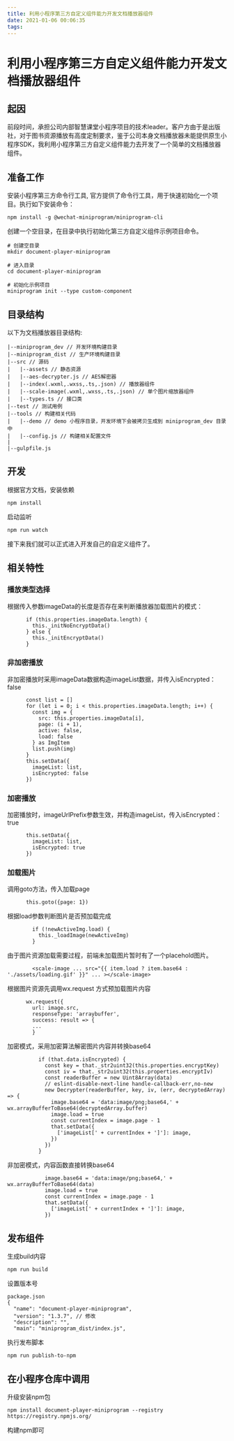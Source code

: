 ```yaml
---
title: 利用小程序第三方自定义组件能力开发文档播放器组件
date: 2021-01-06 00:06:35
tags:
---
```


# 利用小程序第三方自定义组件能力开发文档播放器组件

## 起因
前段时间，承担公司内部智慧课堂小程序项目的技术leader。客户方由于是出版社，对于图书资源播放有高度定制要求，鉴于公司本身文档播放器未能提供原生小程序SDK，我利用小程序第三方自定义组件能力去开发了一个简单的文档播放器组件。
<!-- more -->
## 准备工作

安装小程序第三方命令行工具, 官方提供了命令行工具，用于快速初始化一个项目。执行如下安装命令：

```
npm install -g @wechat-miniprogram/miniprogram-cli
```

创建一个空目录，在目录中执行初始化第三方自定义组件示例项目命令。

```
# 创建空目录
mkdir document-player-miniprogram

# 进入目录
cd document-player-miniprogram

# 初始化示例项目
miniprogram init --type custom-component
```

## 目录结构

以下为文档播放器目录结构:

```
|--miniprogram_dev // 开发环境构建目录
|--miniprogram_dist // 生产环境构建目录
|--src // 源码
|   |--assets // 静态资源
|   |--aes-decrypter.js // AES解密器
|   |--index(.wxml,.wxss,.ts,.json) // 播放器组件
|   |--scale-image(.wxml,.wxss,.ts,.json) // 单个图片缩放器组件
|   |--types.ts // 接口类
|--test // 测试用例
|--tools // 构建相关代码
|   |--demo // demo 小程序目录，开发环境下会被拷贝生成到 miniprogram_dev 目录中
|   |--config.js // 构建相关配置文件
|
|--gulpfile.js
```

## 开发

根据官方文档，安装依赖

```
npm install
```

启动监听

```
npm run watch
```

接下来我们就可以正式进入开发自己的自定义组件了。


## 相关特性

### 播放类型选择

根据传入参数imageData的长度是否存在来判断播放器加载图片的模式：

```
      if (this.properties.imageData.length) {
        this._initNoEncryptData()
      } else {
        this._initEncryptData()
      }
```

### 非加密播放

非加密播放时采用imageData数据构造imageList数据，并传入isEncrypted：false

```
      const list = []
      for (let i = 0; i < this.properties.imageData.length; i++) {
        const img = {
          src: this.properties.imageData[i],
          page: (i + 1),
          active: false,
          load: false
        } as ImgItem
        list.push(img)
      }
      this.setData({
        imageList: list,
        isEncrypted: false
      })
```

### 加密播放

加密播放时，imageUrlPrefix参数生效，并构造imageList，传入isEncrypted：true

```
      this.setData({
        imageList: list,
        isEncrypted: true
      })
```



### 加载图片

调用goto方法，传入加载page

```
      this.goto({page: 1})

```


根据load参数判断图片是否预加载完成

```
        if (!newActiveImg.load) {
          this._loadImage(newActiveImg)
        }
```


由于图片资源加载需要过程，前端未加载图片暂时有了一个placehold图片。

```
        <scale-image ... src="{{ item.load ? item.base64 : './assets/loading.gif' }}" ... ></scale-image>
```

根据图片资源先调用wx.request 方式预加载图片内容

```
      wx.request({
        url: image.src,
        responseType: 'arraybuffer',
        success: result => {
        ...
        }
```

加密模式，采用加密算法解密图片内容并转换base64

```
          if (that.data.isEncrypted) {
            const key = that._str2uint32(this.properties.encryptKey)
            const iv = that._str2uint32(this.properties.encryptIv)
            const readerBuffer = new Uint8Array(data)
            // eslint-disable-next-line handle-callback-err,no-new
            new Decrypter(readerBuffer, key, iv, (err, decryptedArray) => {
              image.base64 = 'data:image/png;base64,' + wx.arrayBufferToBase64(decryptedArray.buffer)
              image.load = true
              const currentIndex = image.page - 1
              that.setData({
                ['imageList[' + currentIndex + ']']: image,
              })
            })
          } 
```

非加密模式，内容函数直接转换base64

```
            image.base64 = 'data:image/png;base64,' + wx.arrayBufferToBase64(data)
            image.load = true
            const currentIndex = image.page - 1
            that.setData({
              ['imageList[' + currentIndex + ']']: image,
            })
```


## 发布组件

生成build内容

```
npm run build
```

设置版本号

```
package.json
{
  "name": "document-player-miniprogram",
  "version": "1.3.7", // 修改
  "description": "",
  "main": "miniprogram_dist/index.js",
```

执行发布脚本

```
npm run publish-to-npm
```


## 在小程序仓库中调用

升级安装npm包


```
npm install document-player-miniprogram --registry  https://registry.npmjs.org/

```

构建npm即可


